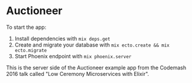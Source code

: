 # Auctioneer

To start the app:

  1. Install dependencies with `mix deps.get`
  2. Create and migrate your database with `mix ecto.create && mix ecto.migrate`
  3. Start Phoenix endpoint with `mix phoenix.server`

This is the server side of the Auctioneer example app from the Codemash 2016 talk
called "Low Ceremony Microservices with Elixir".
